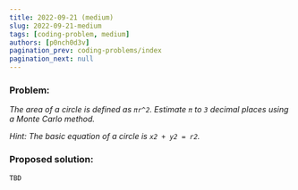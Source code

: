 ```yaml
---
title: 2022-09-21 (medium)
slug: 2022-09-21-medium
tags: [coding-problem, medium]
authors: [p0nch0d3v]
pagination_prev: coding-problems/index
pagination_next: null
---
```

### Problem:
*The area of a circle is defined as `πr^2`. Estimate `π` to `3` decimal places using a Monte Carlo method.*

*Hint: The basic equation of a circle is `x2 + y2 = r2`.*

### Proposed solution:
```TBD```
